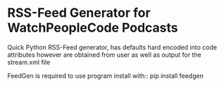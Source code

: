 # RSS-Feed Generator for WatchPeopleCode Podcasts

Quick Python RSS-Feed generator, has defaults hard encoded into code
<item> attributes however are obtained from user as well as output 
for the stream.xml file

FeedGen is required to use program install with:: 
pip install feedgen

